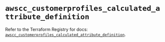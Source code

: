 # `awscc_customerprofiles_calculated_attribute_definition`

Refer to the Terraform Registry for docs: [`awscc_customerprofiles_calculated_attribute_definition`](https://registry.terraform.io/providers/hashicorp/awscc/0.70.0/docs/resources/customerprofiles_calculated_attribute_definition).
